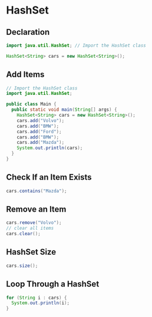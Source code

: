 # HashSet

## Declaration

```java
import java.util.HashSet; // Import the HashSet class

HashSet<String> cars = new HashSet<String>();
```

## Add Items

```java
// Import the HashSet class
import java.util.HashSet;

public class Main {
  public static void main(String[] args) {
    HashSet<String> cars = new HashSet<String>();
    cars.add("Volvo");
    cars.add("BMW");
    cars.add("Ford");
    cars.add("BMW");
    cars.add("Mazda");
    System.out.println(cars);
  }
}
```

## Check If an Item Exists

```java
cars.contains("Mazda");
```

## Remove an Item

```java
cars.remove("Volvo");
// clear all items
cars.clear();
```

## HashSet Size

```java
cars.size();
```

## Loop Through a HashSet

```java
for (String i : cars) {
  System.out.println(i);
}
```
